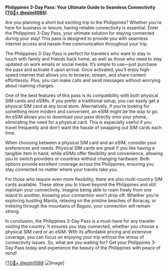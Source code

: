 **Philippines 3-Day Pass: Your Ultimate Guide to Seamless Connectivity [[TG💪+ @esim1088](https://t.me/s/esim1088)]**

Are you planning a short but exciting trip to the Philippines? Whether you're here for business or leisure, having reliable connectivity is essential. Enter the Philippines 3-Day Pass, your ultimate solution for staying connected during your stay! This pass is designed to provide you with seamless internet access and hassle-free communication throughout your trip.

The Philippines 3-Day Pass is perfect for travelers who want to stay in touch with family and friends back home, as well as those who need to stay updated on work emails or social media. It’s simple to use—just purchase the pass and activate it upon arrival. Once activated, you’ll enjoy high-speed internet that allows you to browse, stream, and share content effortlessly. Plus, you can make calls and send messages without worrying about roaming charges.

One of the best features of this pass is its compatibility with both physical SIM cards and eSIMs. If you prefer a traditional setup, you can easily get a physical SIM card at any local store. Alternatively, if you’re looking for something more modern and convenient, an eSIM might be the way to go. An eSIM allows you to download your pass directly onto your phone, eliminating the need for a physical card. This is especially useful if you travel frequently and don’t want the hassle of swapping out SIM cards each time.

When choosing between a physical SIM card and an eSIM, consider your preferences and needs. Physical SIM cards are great if you like having a tangible item in hand, while eSIMs offer flexibility and convenience, allowing you to switch providers or countries without changing hardware. Both options provide excellent coverage across the Philippines, ensuring you stay connected no matter where your travels take you.

For those who require even more flexibility, there are also multi-country SIM cards available. These allow you to travel beyond the Philippines and still maintain your connectivity. Imagine being able to roam freely from one island to another, knowing your connection won’t drop off. Whether you’re exploring bustling Manila, relaxing on the pristine beaches of Boracay, or trekking through the mountains of Baguio, your connection will remain strong.

In conclusion, the Philippines 3-Day Pass is a must-have for any traveler visiting the country. It ensures you stay connected, whether you choose a physical SIM card or an eSIM. With its affordable pricing and extensive coverage, you can focus on enjoying your trip without the stress of connectivity issues. So, what are you waiting for? Get your Philippines 3-Day Pass today and experience the beauty of the Philippines with peace of mind! 

[[TG💪+ @esim1088](https://t.me/s/esim1088) ![Image](https://i.postimg.cc/Y0z9fWf4/image.png)]